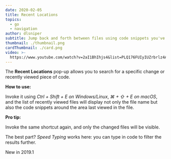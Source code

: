 ```yaml
---
date: 2020-02-05
title: Recent Locations
topics:
  - go
  - navigation
author: dlsniper
subtitle: Jump back and forth between files using code snippets you've recently seen
thumbnail: ./thumbnail.png
cardThumbnail: ./card.png
video: >-
  https://www.youtube.com/watch?v=2aI1BhIhjs4&list=PLQ176FUIyIUZrbrlz4AY1V8VzBJKZyVlW&index=92
---
```


The **Recent Locations** pop-up allows you to search for a specific change or recently viewed piece of code.

**How to use:**

Invoke it using _Ctrl + Shift + E on Windows/Linux_, _⌘ + ⇧ + E on macOS_, and the list
of recently viewed files will display not only the file name but also the code snippets
around the area last viewed in the file.

**Pro tip:**

Invoke the same shortcut again, and only the changed files will be visible.

The best part? _Speed Typing_ works here: you can type in code to filter the results further.

<span class="tag is-rounded">New in 2019.1</span>
